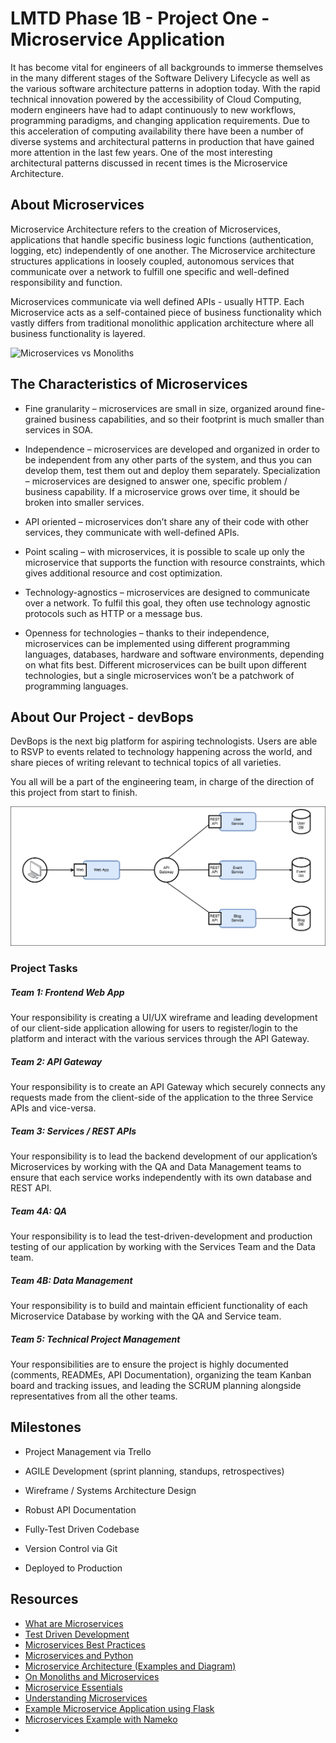 # LMTD Phase 1B - Project One - Microservice Application

It has become vital for engineers of all backgrounds to immerse themselves in the many different stages of the Software Delivery Lifecycle as well as the various software architecture patterns in adoption today. With the rapid technical innovation powered by the accessibility of Cloud Computing, modern engineers have had to adapt continuously to new workflows, programming paradigms, and changing application requirements. Due to this acceleration of computing availability there have been a number of  diverse systems and architectural patterns in production that have gained more attention in the last few years. One of the most interesting architectural patterns discussed in recent times is the Microservice Architecture. 
 
## About Microservices
Microservice Architecture refers to the creation of Microservices, applications that handle specific business logic functions (authentication, logging, etc) independently of one another. The Microservice architecture structures applications in loosely coupled, autonomous services that communicate over a network to fulfill one specific and well-defined responsibility and function. 

Microservices communicate via well defined APIs - usually HTTP. Each Microservice acts as a self-contained piece of business functionality which vastly differs from traditional monolithic application architecture where all business functionality is layered.

![Microservices vs Monoliths](https://divante.com/blog/wp-content/uploads/2020/01/Frame-1.png)

## The Characteristics of Microservices

* Fine granularity – microservices are small in size, organized around fine-grained business capabilities, and so their footprint is much smaller than services in SOA.

* Independence – microservices are developed and organized in order to be independent from any other parts of the system, and thus you can develop them, test them out and deploy them separately. 
Specialization – microservices are designed to answer one, specific problem / business capability. If a microservice grows over time, it should be broken into smaller services.

* API oriented – microservices don’t share any of their code with other services, they communicate with well-defined APIs.

* Point scaling – with microservices, it is possible to scale up only the microservice that supports the function with resource constraints, which gives additional resource and cost optimization.

* Technology-agnostics – microservices are designed to communicate over a network. To fulfil this goal, they often use technology agnostic protocols such as HTTP or a message bus. 

* Openness for technologies – thanks to their independence, microservices can be implemented using different programming languages, databases, hardware and software environments, depending on what fits best. Different microservices can be built upon different technologies, but a single microservices won’t be a patchwork of programming languages.


## About Our Project - devBops
DevBops is the next big platform for aspiring technologists. Users are able to RSVP to events related to technology happening across the world, and share pieces of writing relevant to technical topics of all varieties. 

You all will be a part of the engineering team, in charge of the direction of this project from start to finish.

![Project Image](../../resources/assets/microserviceProj.jpg)

### Project Tasks 
##### Team 1: Frontend Web App
Your responsibility is creating a UI/UX wireframe and leading development of our client-side application allowing for users to register/login to the platform and interact with the various services through the API Gateway.

##### Team 2: API Gateway
Your responsibility is to create an API Gateway which securely connects any requests made from the client-side of the application to the three Service APIs and vice-versa.

##### Team 3: Services / REST APIs
Your responsibility is to lead the backend development of our application’s Microservices by working with the QA and Data Management teams to ensure that each service works independently with its own database and REST API.

##### Team 4A: QA
Your responsibility is to lead the test-driven-development and production testing of our application by working with the Services Team and the Data team.

##### Team 4B: Data Management
Your responsibility is to build and maintain efficient functionality of each Microservice Database by working with the QA and Service team.

##### Team 5: Technical Project Management
Your responsibilities are to ensure the project is highly documented (comments, READMEs, API Documentation), organizing the team Kanban board and tracking issues, and leading the SCRUM planning alongside representatives from all the other teams.

## Milestones
* Project Management via Trello

* AGILE Development (sprint planning, standups, retrospectives)

* Wireframe / Systems Architecture Design

* Robust API Documentation

* Fully-Test Driven Codebase

* Version Control via Git

* Deployed to Production


## Resources
* [What are Microservices](https://divante.com/blog/what-are-microservices-introduction-to-microservice-architecture-for-ecommerce-2/)
* [Test Driven Development](https://realpython.com/python-testing/)
* [Microservices Best Practices](https://www.mulesoft.com/sites/default/files/resource-assets/MuleSoft%20%20-%20Best%20Practices%20for%20Microservices.pdf)
* [Microservices and Python](https://www.fullstackpython.com/microservices.html)
* [Microservice Architecture (Examples and Diagram)](https://www.devteam.space/blog/microservice-architecture-examples-and-diagram/)
* [On Monoliths and Microservices](https://www.otto.de/jobs/technology/techblog/artikel/on-monoliths-and-microservices_2015-09-30.php)
* [Microservice Essentials](https://technologyconversations.com/2015/11/10/microservices-the-essential-practices/)
* [Understanding Microservices](https://www.sitepoint.com/premium/books/python-microservices-development/read/1)
* [Example Microservice Application using Flask](https://developers.redhat.com/blog/2016/09/15/writing-microservices-an-example-through-a-simple-to-do-application/)
* [Microservices Example with Nameko](https://www.toptal.com/python/introduction-python-microservices-nameko)
* 
